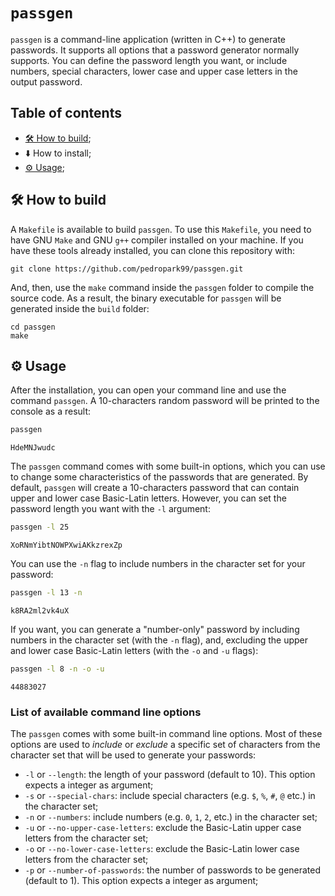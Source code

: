 # `passgen`
`passgen` is a command-line application (written in C++) to generate passwords. It supports all options that a password generator normally supports. You can define the password length you want, or include numbers, special characters, lower case and upper case letters in the output password.

## Table of contents

- [🛠 How to build](#🛠-how-to-build);
- ⬇️ How to install;
- [⚙️ Usage](#⚙️-usage);

## 🛠 How to build

A `Makefile` is available to build `passgen`. To use this `Makefile`, you need to have GNU `Make` and GNU `g++` compiler installed on your machine. If you have these tools already installed, you can clone this repository with:

```
git clone https://github.com/pedropark99/passgen.git
```

And, then, use the `make` command inside the `passgen` folder to compile the source code. As a result, the binary executable for `passgen` will be generated inside the `build` folder:

```
cd passgen
make
```

## ⚙️ Usage

After the installation, you can open your command line and use the command `passgen`. A 10-characters random password will be printed to the console as a result:

```sh
passgen
```
```
HdeMNJwudc
```

The `passgen` command comes with some built-in options, which you can use to change some characteristics of the passwords that are generated. By default, `passgen` will create a 10-characters password that can contain upper and lower case Basic-Latin letters. However, you can set the password length you want with the `-l` argument:

```sh
passgen -l 25
```
```
XoRNmYibtNOWPXwiAKkzrexZp
```

You can use the `-n` flag to include numbers in the character set for your password:

```sh
passgen -l 13 -n
```
```
k8RA2ml2vk4uX
```

If you want, you can generate a "number-only" password by including numbers in the character set (with the `-n` flag), and, excluding the upper and lower case Basic-Latin letters (with the `-o` and `-u` flags):

```sh
passgen -l 8 -n -o -u
```
```
44883027
```

### List of available command line options

The `passgen` comes with some built-in command line options. Most of these options are used to *include* or *exclude* a specific set of characters from the character set that will be used to generate your passwords:

- `-l` or `--length`: the length of your password (default to 10). This option expects a integer as argument;
- `-s` or `--special-chars`: include special characters (e.g. `$`, `%`, `#`, `@` etc.) in the character set;
- `-n` or `--numbers`: include numbers (e.g. `0`, `1`, `2`, etc.) in the character set;
- `-u` or `--no-upper-case-letters`: exclude the Basic-Latin upper case letters from the character set;
- `-o` or `--no-lower-case-letters`: exclude the Basic-Latin lower case letters from the character set;
- `-p` or `--number-of-passwords`: the number of passwords to be generated (default to 1). This option expects a integer as argument;

